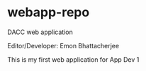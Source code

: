 # webapp-repo
DACC web application 

Editor/Developer: Emon Bhattacherjee

This is my first web application for App Dev 1

